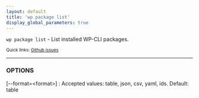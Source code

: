 ```yaml
---
layout: default
title: 'wp package list'
display_global_parameters: true
---
```


`wp package list` - List installed WP-CLI packages.

<small>Quick links: <a href="https://github.com/wp-cli/wp-cli/issues?q=is%3Aopen+label%3Acommand%3Apackage-list+sort%3Aupdated-desc">Github issues</a></small>

<hr />

### OPTIONS

[\--format=&lt;format&gt;]
: Accepted values: table, json, csv, yaml, ids. Default: table



